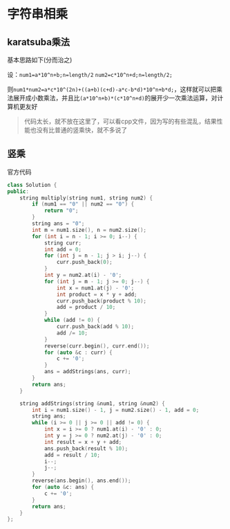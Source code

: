 # 字符串相乘

## karatsuba乘法

基本思路如下(分而治之)

设：`num1=a*10^n+b;n=length/2` `num2=c*10^n+d;n=length/2;`

则`num1*num2=a*c*10^(2n)+((a+b)(c+d)-a*c-b*d)*10^n+b*d;`，这样就可以把乘法展开成小数乘法，并且比`(a*10^n+b)*(c*10^n+d)`的展开少一次乘法运算，对计算机更友好

>代码太长，就不放在这里了，可以看cpp文件，因为写的有些混乱，结果性能也没有比普通的竖乘快，就不多说了



## 竖乘

官方代码

```cc
class Solution {
public:
    string multiply(string num1, string num2) {
        if (num1 == "0" || num2 == "0") {
            return "0";
        }
        string ans = "0";
        int m = num1.size(), n = num2.size();
        for (int i = n - 1; i >= 0; i--) {
            string curr;
            int add = 0;
            for (int j = n - 1; j > i; j--) {
                curr.push_back(0);
            }
            int y = num2.at(i) - '0';
            for (int j = m - 1; j >= 0; j--) {
                int x = num1.at(j) - '0';
                int product = x * y + add;
                curr.push_back(product % 10);
                add = product / 10;
            }
            while (add != 0) {
                curr.push_back(add % 10);
                add /= 10;
            }
            reverse(curr.begin(), curr.end());
            for (auto &c : curr) {
                c += '0';
            }
            ans = addStrings(ans, curr);
        }
        return ans;
    }

    string addStrings(string &num1, string &num2) {
        int i = num1.size() - 1, j = num2.size() - 1, add = 0;
        string ans;
        while (i >= 0 || j >= 0 || add != 0) {
            int x = i >= 0 ? num1.at(i) - '0' : 0;
            int y = j >= 0 ? num2.at(j) - '0' : 0;
            int result = x + y + add;
            ans.push_back(result % 10);
            add = result / 10;
            i--;
            j--;
        }
        reverse(ans.begin(), ans.end());
        for (auto &c: ans) {
            c += '0';
        }
        return ans;
    }
};

```

